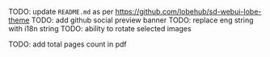 TODO: update `README.md` as per https://github.com/lobehub/sd-webui-lobe-theme
TODO: add github social preview banner
TODO: replace eng string with i18n string
TODO: ability to rotate selected images

TODO: add total pages count in pdf
